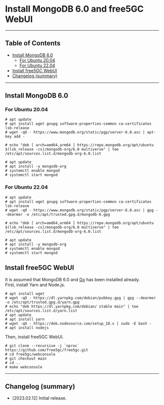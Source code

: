 # Install MongoDB 6.0 and free5GC WebUI

---

<h2 id="toc">Table of Contents</h2>

- [Install MongoDB 6.0](#install_mongodb)
  - [For Ubuntu 20.04](#ubuntu2004)
  - [For Ubuntu 22.04](#ubuntu2204)
- [Install free5GC WebUI](#install_webui)
- [Changelog (summary)](#changelog)

---
<h2 id="install_mongodb">Install MongoDB 6.0</h2>

<h3 id="ubuntu2004">For Ubuntu 20.04</h3>

```
# apt update
# apt install wget gnupg software-properties-common ca-certificates lsb-release
# wget -qO - https://www.mongodb.org/static/pgp/server-6.0.asc | apt-key add -
```
```
# echo "deb [ arch=amd64,arm64 ] https://repo.mongodb.org/apt/ubuntu $(lsb_release -cs)/mongodb-org/6.0 multiverse" | tee /etc/apt/sources.list.d/mongodb-org-6.0.list
```
```
# apt update
# apt install -y mongodb-org
# systemctl enable mongod
# systemctl start mongod
```

<h3 id="ubuntu2204">For Ubuntu 22.04</h3>

```
# apt update
# apt install wget gnupg software-properties-common ca-certificates lsb-release
# wget -qO - https://www.mongodb.org/static/pgp/server-6.0.asc | gpg --dearmor -o /etc/apt/trusted.gpg.d/mongodb-6.gpg
```
```
# echo "deb [ arch=amd64,arm64 ] https://repo.mongodb.org/apt/ubuntu $(lsb_release -cs)/mongodb-org/6.0 multiverse" | tee /etc/apt/sources.list.d/mongodb-org-6.0.list
```
```
# apt update
# apt install -y mongodb-org
# systemctl enable mongod
# systemctl start mongod
```

<h2 id="install_webui">Install free5GC WebUI</h2>

It is assumed that MongoDB 6.0 and [Go](https://github.com/free5gc/free5gc/wiki/Installation) has been installed already.  
First, install Yarn and Node.js.
```
# apt install wget
# wget -qO - https://dl.yarnpkg.com/debian/pubkey.gpg | gpg --dearmor -o /etc/apt/trusted.gpg.d/yarn.gpg
# echo "deb https://dl.yarnpkg.com/debian/ stable main" | tee /etc/apt/sources.list.d/yarn.list
# apt update
# apt install yarn
# wget -qO - https://deb.nodesource.com/setup_18.x | sudo -E bash -
# apt install nodejs
```
Then, install free5GC WebUI.
```
# git clone --recursive -j `nproc` https://github.com/free5gc/free5gc.git
# cd free5gc/webconsole
# git checkout main
# cd ..
# make webconsole
```
---
<h2 id="changelog">Changelog (summary)</h2>

- [2023.02.12] Initial release.
